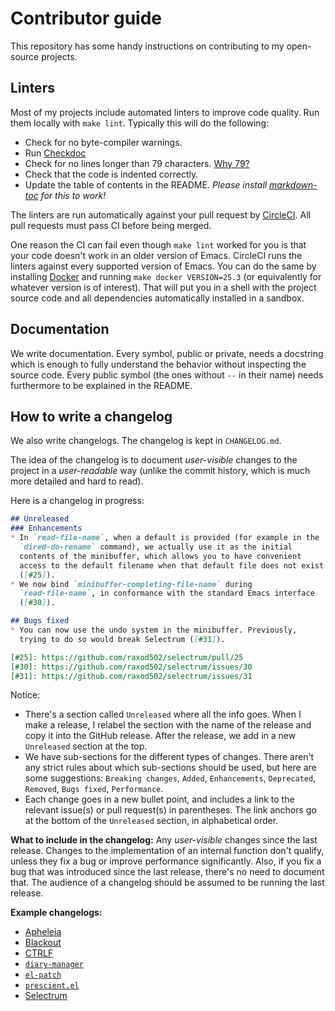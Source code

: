 # Contributor guide

This repository has some handy instructions on contributing to my
open-source projects.

## Linters

Most of my projects include automated linters to improve code quality.
Run them locally with `make lint`. Typically this will do the
following:

* Check for no byte-compiler warnings.
* Run
  [Checkdoc](https://www.gnu.org/software/emacs/manual/html_node/elisp/Tips.html)
* Check for no lines longer than 79 characters. [Why
  79?](https://www.reddit.com/r/learnpython/comments/1h2eug/pep_8_why_is_the_character_limit_79_and_not_80/)
* Check that the code is indented correctly.
* Update the table of contents in the README. *Please install
  [markdown-toc](https://www.npmjs.com/package/markdown-toc) for this
  to work!*

The linters are run automatically against your pull request by
[CircleCI](https://circleci.com/). All pull requests must pass CI
before being merged.

One reason the CI can fail even though `make lint` worked for you is
that your code doesn't work in an older version of Emacs. CircleCI
runs the linters against every supported version of Emacs. You can do
the same by installing [Docker](https://www.docker.com/) and running
`make docker VERSION=25.3` (or equivalently for whatever version is of
interest). That will put you in a shell with the project source code
and all dependencies automatically installed in a sandbox.

## Documentation

We write documentation. Every symbol, public or private, needs a
docstring which is enough to fully understand the behavior without
inspecting the source code. Every public symbol (the ones without `--`
in their name) needs furthermore to be explained in the README.

## How to write a changelog

We also write changelogs. The changelog is kept in `CHANGELOG.md`.

The idea of the changelog is to document *user-visible* changes to the
project in a *user-readable* way (unlike the commit history, which is
much more detailed and hard to read).

Here is a changelog in progress:

```markdown
## Unreleased
### Enhancements
* In `read-file-name`, when a default is provided (for example in the
  `dired-do-rename` command), we actually use it as the initial
  contents of the minibuffer, which allows you to have convenient
  access to the default filename when that default file does not exist
  ([#25]).
* We now bind `minibuffer-completing-file-name` during
  `read-file-name`, in conformance with the standard Emacs interface
  ([#30]).

## Bugs fixed
* You can now use the undo system in the minibuffer. Previously,
  trying to do so would break Selectrum ([#31]).

[#25]: https://github.com/raxod502/selectrum/pull/25
[#30]: https://github.com/raxod502/selectrum/issues/30
[#31]: https://github.com/raxod502/selectrum/issues/31
```

Notice:

* There's a section called `Unreleased` where all the info goes. When
  I make a release, I relabel the section with the name of the release
  and copy it into the GitHub release. After the release, we add in a
  new `Unreleased` section at the top.
* We have sub-sections for the different types of changes. There
  aren't any strict rules about which sub-sections should be used, but
  here are some suggestions: `Breaking changes`, `Added`,
  `Enhancements`, `Deprecated`, `Removed`, `Bugs fixed`,
  `Performance`.
* Each change goes in a new bullet point, and includes a link to the
  relevant issue(s) or pull request(s) in parentheses. The link
  anchors go at the bottom of the `Unreleased` section, in
  alphabetical order.

**What to include in the changelog:** Any *user-visible* changes since
the last release. Changes to the implementation of an internal
function don't qualify, unless they fix a bug or improve performance
significantly. Also, if you fix a bug that was introduced since the
last release, there's no need to document that. The audience of a
changelog should be assumed to be running the last release.

**Example changelogs:**

* [Apheleia](https://github.com/raxod502/apheleia/blob/master/CHANGELOG.md)
* [Blackout](https://github.com/raxod502/blackout/blob/master/CHANGELOG.md)
* [CTRLF](https://github.com/raxod502/ctrlf/blob/master/CHANGELOG.md)
* [`diary-manager`](https://github.com/raxod502/diary-manager/blob/master/CHANGELOG.md)
* [`el-patch`](https://github.com/raxod502/el-patch/blob/master/CHANGELOG.md)
* [`prescient.el`](https://github.com/raxod502/prescient.el/blob/master/CHANGELOG.md)
* [Selectrum](https://github.com/raxod502/selectrum/blob/master/CHANGELOG.md)
